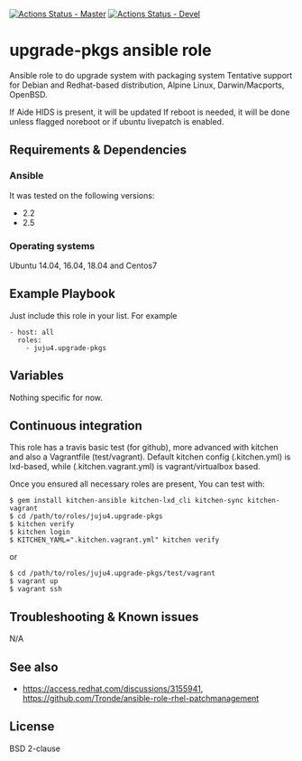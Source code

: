 [![Actions Status - Master](https://github.com/juju4/ansible-upgrade-pkgs/workflows/AnsibleCI/badge.svg)](https://github.com/juju4/ansible-upgrade-pkgs/actions?query=branch%3Amaster)
[![Actions Status - Devel](https://github.com/juju4/ansible-upgrade-pkgs/workflows/AnsibleCI/badge.svg?branch=devel)](https://github.com/juju4/ansible-upgrade-pkgs/actions?query=branch%3Adevel)

# upgrade-pkgs ansible role

Ansible role to do upgrade system with packaging system
Tentative support for Debian and Redhat-based distribution, Alpine Linux, Darwin/Macports, OpenBSD.

If Aide HIDS is present, it will be updated
If reboot is needed, it will be done unless flagged noreboot or if ubuntu livepatch is enabled.

## Requirements & Dependencies

### Ansible
It was tested on the following versions:
 * 2.2
 * 2.5

### Operating systems

Ubuntu 14.04, 16.04, 18.04 and Centos7

## Example Playbook

Just include this role in your list.
For example

```
- host: all
  roles:
    - juju4.upgrade-pkgs
```

## Variables

Nothing specific for now.

## Continuous integration

This role has a travis basic test (for github), more advanced with kitchen and also a Vagrantfile (test/vagrant).
Default kitchen config (.kitchen.yml) is lxd-based, while (.kitchen.vagrant.yml) is vagrant/virtualbox based.

Once you ensured all necessary roles are present, You can test with:
```
$ gem install kitchen-ansible kitchen-lxd_cli kitchen-sync kitchen-vagrant
$ cd /path/to/roles/juju4.upgrade-pkgs
$ kitchen verify
$ kitchen login
$ KITCHEN_YAML=".kitchen.vagrant.yml" kitchen verify
```
or
```
$ cd /path/to/roles/juju4.upgrade-pkgs/test/vagrant
$ vagrant up
$ vagrant ssh
```


## Troubleshooting & Known issues

N/A

## See also

* https://access.redhat.com/discussions/3155941, https://github.com/Tronde/ansible-role-rhel-patchmanagement

## License

BSD 2-clause
